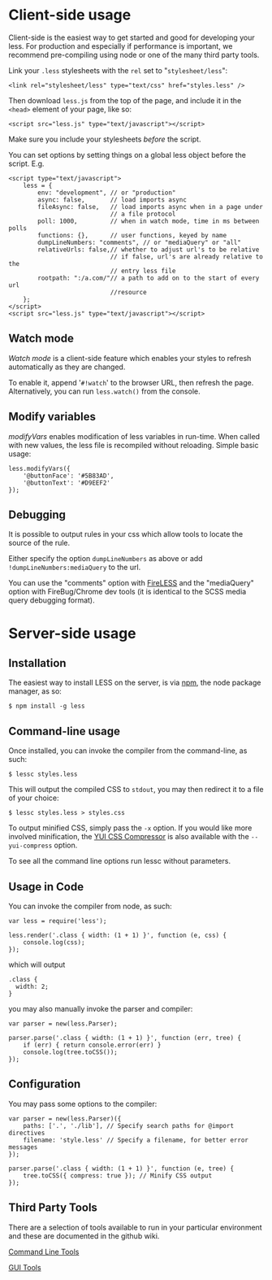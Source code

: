 Client-side usage
=================

Client-side is the easiest way to get started and good for developing your less. For production and especially 
if performance is important, we recommend pre-compiling using node or one of the many third party tools.

Link your `.less` stylesheets with the `rel` set to "`stylesheet/less`":

    <link rel="stylesheet/less" type="text/css" href="styles.less" />

Then download `less.js` from the top of the page, and include it in the `<head>` element of your page, like so:

    <script src="less.js" type="text/javascript"></script>

Make sure you include your stylesheets *before* the script.

You can set options by setting things on a global less object before the script. E.g.

    <script type="text/javascript">
	    less = {
			env: "development", // or "production"
			async: false,		// load imports async
			fileAsync: false,   // load imports async when in a page under 
								// a file protocol
			poll: 1000,			// when in watch mode, time in ms between polls
			functions: {},		// user functions, keyed by name
			dumpLineNumbers: "comments", // or "mediaQuery" or "all"
			relativeUrls: false,// whether to adjust url's to be relative
								// if false, url's are already relative to the
								// entry less file
			rootpath: ":/a.com/"// a path to add on to the start of every url 
								//resource
		};
	</script>
    <script src="less.js" type="text/javascript"></script>

Watch mode
----------

*Watch mode* is a client-side feature which enables your styles to refresh automatically as they are changed.

To enable it, append '`#!watch`' to the browser URL, then refresh the page. Alternatively, you can
run `less.watch()` from the console.

Modify variables
----------------

*modifyVars* enables modification of less variables in run-time. When called with new values, the less file 
is recompiled without reloading. Simple basic usage:

    less.modifyVars({
        '@buttonFace': '#5B83AD',
        '@buttonText': '#D9EEF2'
    });

Debugging
---------

It is possible to output rules in your css which allow tools to locate the source of the rule.

Either specify the option `dumpLineNumbers` as above or add `!dumpLineNumbers:mediaQuery` to the url.

You can use the "comments" option with [FireLESS](https://addons.mozilla.org/en-us/firefox/addon/fireless/) and 
the "mediaQuery" option with FireBug/Chrome dev tools (it is identical to the SCSS media query debugging format).

Server-side usage
=================

Installation
------------

The easiest way to install LESS on the server, is via [npm](http://github.com/isaacs/npm), the node package manager, as so:

    $ npm install -g less
	
Command-line usage
------------------

Once installed, you can invoke the compiler from the command-line, as such:

    $ lessc styles.less

This will output the compiled CSS to `stdout`, you may then redirect it to a file of your choice:

    $ lessc styles.less > styles.css

To output minified CSS, simply pass the `-x` option. If you would like more involved minification,
the [YUI CSS Compressor](http://developer.yahoo.com/yui/compressor/css.html) is also available with
the `--yui-compress` option.

To see all the command line options run lessc without parameters.

Usage in Code
-------------

You can invoke the compiler from node, as such:

    var less = require('less');

    less.render('.class { width: (1 + 1) }', function (e, css) {
        console.log(css);
    });

which will output

    .class {
      width: 2;
    }

you may also manually invoke the parser and compiler:

    var parser = new(less.Parser);

    parser.parse('.class { width: (1 + 1) }', function (err, tree) {
        if (err) { return console.error(err) }
        console.log(tree.toCSS());
    });

Configuration
-------------

You may pass some options to the compiler:

    var parser = new(less.Parser)({
        paths: ['.', './lib'], // Specify search paths for @import directives
        filename: 'style.less' // Specify a filename, for better error messages
    });

    parser.parse('.class { width: (1 + 1) }', function (e, tree) {
        tree.toCSS({ compress: true }); // Minify CSS output
    });

Third Party Tools
-----------------

There are a selection of tools available to run in your particular environment and these are documented in the github wiki.

<a href="https://github.com/cloudhead/less.js/wiki/Command-Line-use-of-LESS">Command Line Tools</a>

<a href="https://github.com/cloudhead/less.js/wiki/GUI-compilers-that-use-LESS.js">GUI Tools</a>
